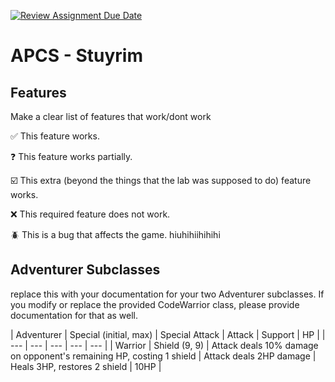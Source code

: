 [![Review Assignment Due Date](https://classroom.github.com/assets/deadline-readme-button-22041afd0340ce965d47ae6ef1cefeee28c7c493a6346c4f15d667ab976d596c.svg)](https://classroom.github.com/a/KprAwj1n)
# APCS - Stuyrim

## Features

Make a clear list of features that work/dont work

:white_check_mark: This feature works.

:question: This feature works partially.

:ballot_box_with_check: This extra (beyond the things that the lab was supposed to do) feature works.

:x: This required feature does not work.

:beetle: This is a bug that affects the game. hiuhihiihihihi


## Adventurer Subclasses

replace this with your documentation for your two Adventurer subclasses. If you modify or replace the provided CodeWarrior class, please provide documentation for that as well.

| Adventurer | Special (initial, max) | Special Attack | Attack | Support | HP | 
| ---        | ---     | ---            | ---    | --- |
| Warrior | Shield (9, 9) | Attack deals 10% damage on opponent's remaining HP, costing 1 shield | Attack deals 2HP damage | Heals 3HP, restores 2 shield | 10HP |
